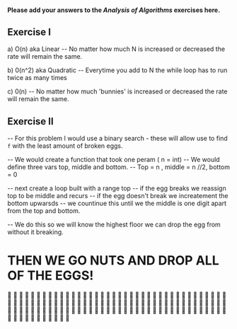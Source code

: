 #### Please add your answers to the ***Analysis of  Algorithms*** exercises here.

## Exercise I

a) O(n) aka Linear
-- No matter how much N is increased or decreased the rate will remain the same.


b) 0(n^2) aka Quadratic 
-- Everytime you add to N the while loop has to run twice as many times


c) 0(n)
-- No matter how much 'bunnies' is increased or decreased the rate will remain the same.

## Exercise II

-- For this problem I would use a binary search - these will allow use to find `f` with the least amount of broken eggs.

-- We would create a function that took one peram ( n = int)
-- We would define three vars top, middle and bottom.
-- Top = n , middle = n //2, bottom = 0

-- next create a loop built with a range top
-- if the egg breaks we reassign top to be middle and recurs
-- if the egg doesn't break we increatement the bottom upwarsds
-- we countinue this until we the middle is one digit apart from the top and bottom.

-- We do this so we will know the highest floor we can drop the egg from without it breaking. 

# THEN WE GO NUTS AND DROP ALL OF THE EGGS!
🥚 🥚 🥚 🥚 🥚 🥚 🥚 🥚 🥚 🥚 🥚 🥚 🥚 🥚 🥚 🥚 🥚 🥚 🥚 🥚 🥚 🥚 🥚 🥚 🥚
🥚 🥚 🥚 🥚 🥚 🥚 🥚 🥚 🥚 🥚 🥚 🥚 🥚 🥚 🥚 🥚 🥚 🥚 🥚 🥚 🥚 🥚 🥚 🥚 🥚 🥚 🥚 🥚 🥚 🥚 🥚 🥚 🥚 🥚 🥚 🥚 🥚 🥚 🥚 🥚 🥚 🥚 🥚 🥚 🥚 🥚 🥚 🥚 🥚 🥚 🥚 🥚 🥚 🥚 🥚 🥚 🥚 🥚 🥚 🥚 🥚 🥚 🥚 🥚 🥚 🥚 🥚 🥚 🥚 🥚 🥚 🥚 🥚 🥚 🥚 🥚 🥚 🥚 🥚 🥚 🥚 🥚 🥚 🥚 🥚 🥚 🥚 🥚 🥚 🥚 🥚 🥚 🥚 🥚 🥚 🥚 🥚 🥚 🥚 🥚 
        
        
        
